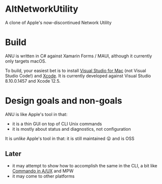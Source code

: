 # AltNetworkUtility
A clone of Apple's now-discontinued Network Utility

# Build

ANU is written in C# against Xamarin Forms / MAUI, although it currently only targets macOS.

To build, your easiest bet is to install [Visual Studio for Mac](https://visualstudio.microsoft.com) (not Visual Studio Code!) and [Xcode](https://developer.apple.com/xcode/). It is currently developed against Visual Studio 8.10.0.1457 and Xcode 12.5.

# Design goals and non-goals

ANU is like Apple's tool in that:

* it is a thin GUI on top of CLI Unix commands
* it is mostly about status and diagnostics, not configuration

It is _unlike_ Apple's tool in that: it is still maintained 😛 and is OSS

## Later

* it may attempt to show how to accomplish the same in the CLI, a bit like [Commando in A/UX](http://toastytech.com/guis/aux3.html) and MPW
* it may come to other platforms
